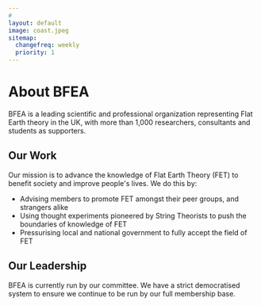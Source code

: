 ```yaml
---
#
layout: default
image: coast.jpeg
sitemap:
  changefreq: weekly
  priority: 1
---
```


# About BFEA
BFEA is a leading scientific and professional organization representing Flat Earth theory in the UK, with more than 1,000 researchers, consultants and students as supporters.

## Our Work

Our mission is to advance the knowledge of Flat Earth Theory (FET) to benefit society and improve people's lives. We do this by:
- Advising members to promote FET amongst their peer groups, and strangers alike
- Using thought experiments pioneered by String Theorists to push the boundaries of knowledge of FET
- Pressurising local and national government to fully accept the field of FET

## Our Leadership

BFEA is currently run by our committee. We have a strict democratised system to ensure we continue to be run by our full membership base.
